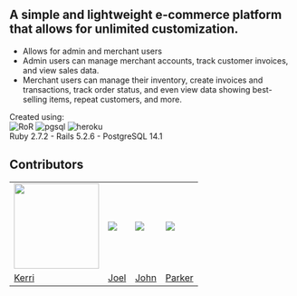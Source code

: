  

## A simple and lightweight e-commerce platform that allows for unlimited customization.
   - Allows for admin and merchant users
   - Admin users can manage merchant accounts, track customer invoices, and view sales data.  
   - Merchant users can manage their inventory, create invoices and transactions, track order status, and even view data showing best-selling items, repeat customers, and more. 
 
Created using:  
   ![RoR](https://img.shields.io/badge/Ruby_on_Rails-CC0000?style=for-the-badge&logo=ruby-on-rails&logoColor=white)
   ![pgsql](https://img.shields.io/badge/PostgreSQL-316192?style=for-the-badge&logo=postgresql&logoColor=white)
   ![heroku](https://img.shields.io/badge/Heroku-430098?style=for-the-badge&logo=heroku&logoColor=white)  
   Ruby 2.7.2 - Rails 5.2.6 - PostgreSQL 14.1  

## Contributors 
<table>
   <tr>
      <td><img src="https://avatars.githubusercontent.com/u/84674761?s=120&v=4" width=150 height=150></td>
      <td><img src="https://avatars.githubusercontent.com/u/69736499?s=120&v=4"></td>
      <td><img src="https://avatars.githubusercontent.com/u/81737385?s=120&v=4"></td>
      <td><img src="https://avatars.githubusercontent.com/u/88950699?s=120&v=4"></td>
   </tr>
   <tr>
      <td><a href="https://github.com/kbhoffmann">Kerri</a></td>
      <td><a href="https://github.com/joeldenverdev">Joel</a></td>
      <td><a href="https://github.com/JCNapier">John</a></td>
      <td><a href="https://github.com/ParkerLockhart">Parker</a></td>
   </tr>
</table>
